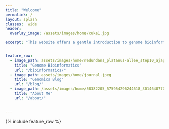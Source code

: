 ```yaml
---
title: "Welcome"
permalink: /
layout: splash
classes:  wide
header:
  overlay_image: /assets/images/home/cuke1.jpg

excerpt: "This website offers a gentle introduction to genome bioinformatics with [Sea Cucumbers](/seacuke/) as the model organism"


feature_row:
  - image_path: assets/images/home/redundans_platanus-allee_step10_ajap-reference.fa.snail.png
    title: "Genome Bioinformatics"
    url: "/bioinformatics/"
  - image_path: assets/images/home/journal.jpeg
    title: "Genomics Blog"
    url: "/blog/"
  - image_path: /assets/images/home/58382205_575954296244618_3014640770582839296_n.jpg
    title: "About Me"
    url: "/about/"
  

---
```


{% include feature_row %}




